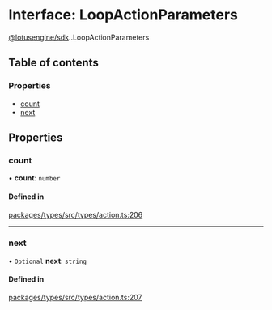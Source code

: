 # Interface: LoopActionParameters

[@lotusengine/sdk](../wiki/@lotusengine.sdk).[<internal>](../wiki/@lotusengine.sdk.%3Cinternal%3E).LoopActionParameters

## Table of contents

### Properties

- [count](../wiki/@lotusengine.sdk.%3Cinternal%3E.LoopActionParameters#count)
- [next](../wiki/@lotusengine.sdk.%3Cinternal%3E.LoopActionParameters#next)

## Properties

### count

• **count**: `number`

#### Defined in

[packages/types/src/types/action.ts:206](https://github.com/lotusengine/sdk/blob/f1f5297/packages/types/src/types/action.ts#L206)

___

### next

• `Optional` **next**: `string`

#### Defined in

[packages/types/src/types/action.ts:207](https://github.com/lotusengine/sdk/blob/f1f5297/packages/types/src/types/action.ts#L207)
